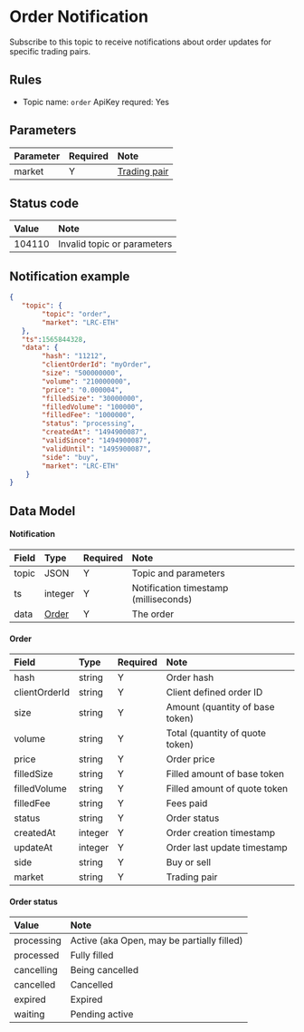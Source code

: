 # Order Notification


Subscribe to this topic to receive notifications about order updates for specific trading pairs.

## Rules

- Topic name: `order`
ApiKey requred: Yes


## Parameters

|  Parameter |   Required |              Note                |
| :---- | :--- | :--------------------------------- |
| market | Y | [Trading pair](../dex_apis/getMarkets.md)|

## Status code

| Value |                Note                |
| :---- | :--------------------------------- |
| 104110 | Invalid topic or parameters|

## Notification example

```json
{
   "topic": {
        "topic": "order",
        "market": "LRC-ETH"
   },
   "ts":1565844328,
   "data": {
        "hash": "11212",
        "clientOrderId": "myOrder",
        "size": "500000000",
        "volume": "210000000",
        "price": "0.000004",
        "filledSize": "30000000",
        "filledVolume": "100000",
        "filledFee": "1000000",
        "status": "processing",
        "createdAt": "1494900087",
        "validSince": "1494900087",
        "validUntil": "1495900087",
        "side": "buy",
        "market": "LRC-ETH"
    }
}
```

## Data Model

#### Notification

| Field  |      Type       | Required |       Note       |     
| :--- | :------------- | :------ | :-------------- | 
| topic |       JSON        |    Y    | Topic and parameters |  
|  ts   |     integer     |    Y    |     Notification timestamp (milliseconds)     |  
| data  | [Order](#order) |    Y    |     The order     |    

#### <span id="order">Order</span>

|     Field      |  Type   | Required |            Note            |    
| :----------- | :----- | :------ | :------------------------ | 
|     hash      | string  |    Y    |          Order hash         |    
| clientOrderId | string  |    Y    |        Client defined order ID        |  
|     size      | string  |    Y    |    Amount (quantity of base token)      | 
|    volume     | string  |    Y    |    Total (quantity of quote token)     | 
|     price     | string  |    Y    |          Order price          |  
|  filledSize   | string  |    Y    | Filled amount of base token  |  
| filledVolume  | string  |    Y    | Filled amount of quote token |   
|   filledFee   | string  |    Y    |      Fees paid      | 
|    status     | string  |    Y    |          Order status         | 
|   createdAt   | integer |    Y    |        Order creation timestamp      | 
|   updateAt    | integer |    Y    |   Order last update timestamp   | 
|     side      | string  |    Y    |           Buy or sell           |    
|    market     | string  |    Y    |            Trading pair           |  

#### Order status

|    Value   |                    Note                    |
| :-------- | :---------------------------------------- |
| processing | Active (aka Open, may be partially filled) |
| processed  |                Fully filled                |
| cancelling |                   Being cancelled                   |
| cancelled  |                 Cancelled                  |
|  expired   |                  Expired                  |
|  waiting   |                Pending active                |
